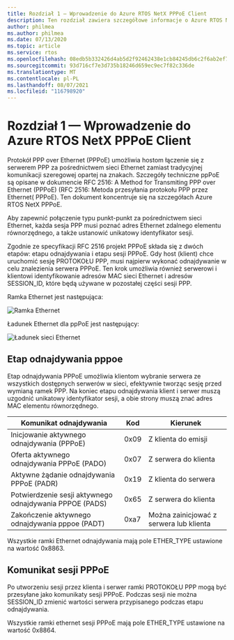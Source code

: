 ```yaml
---
title: Rozdział 1 — Wprowadzenie do Azure RTOS NetX PPPoE Client
description: Ten rozdział zawiera szczegółowe informacje o Azure RTOS NetX PPPoE.
author: philmea
ms.author: philmea
ms.date: 07/13/2020
ms.topic: article
ms.service: rtos
ms.openlocfilehash: 08edb5b332426d4ab5d2f92462438e1cb84245db6c2f6ab2ef72f28eab8a313f
ms.sourcegitcommit: 93d716cf7e3d735b18246d659ec9ec7f82c336de
ms.translationtype: MT
ms.contentlocale: pl-PL
ms.lasthandoff: 08/07/2021
ms.locfileid: "116798920"
---
```

# <a name="chapter-1---introduction-to-azure-rtos-netx-pppoe-client"></a>Rozdział 1 — Wprowadzenie do Azure RTOS NetX PPPoE Client

Protokół PPP over Ethernet (PPPoE) umożliwia hostom łączenie się z serwerem PPP za pośrednictwem sieci Ethernet zamiast tradycyjnej komunikacji szeregowej opartej na znakach.  Szczegóły techniczne ppPoE są opisane w dokumencie RFC 2516: A Method for Transmiting PPP over Ethernet (PPPoE) (RFC 2516: Metoda przesyłania protokołu PPP przez Ethernet( PPPoE). Ten dokument koncentruje się na szczegółach Azure RTOS NetX PPPoE.

Aby zapewnić połączenie typu punkt-punkt za pośrednictwem sieci Ethernet, każda sesja PPP musi poznać adres Ethernet zdalnego elementu równorzędnego, a także ustanowić unikatowy identyfikator sesji.

Zgodnie ze specyfikacji RFC 2516 projekt PPPoE składa się z dwóch etapów: etapu odnajdywania i etapu sesji PPPoE. Gdy host (klient) chce uruchomić sesję PROTOKOŁU PPP, musi najpierw wykonać odnajdywanie w celu znalezienia serwera PPPoE. Ten krok umożliwia również serwerowi i klientowi identyfikowanie adresów MAC sieci Ethernet i adresów SESSION_ID, które będą używane w pozostałej części sesji PPP.

Ramka Ethernet jest następująca:

![Ramka Ethernet](media/ethernet-frame.png)

Ładunek Ethernet dla ppPoE jest następujący:

![Ładunek sieci Ethernet](media/ethernet-payload.png)

## <a name="pppoe-discovery-stage"></a>Etap odnajdywania pppoe

Etap odnajdywania PPPoE umożliwia klientom wybranie serwera ze wszystkich dostępnych serwerów w sieci, efektywnie tworząc sesję przed wymianą ramek PPP.  Na koniec etapu odnajdywania klient i serwer muszą uzgodnić unikatowy identyfikator sesji, a obie strony muszą znać adres MAC elementu równorzędnego.

| Komunikat odnajdywania | Kod | Kierunek |
| ----------------- | ---- | --------- |
| Inicjowanie aktywnego odnajdywania (PPPoE) | 0x09 | Z klienta do emisji |
| Oferta aktywnego odnajdywania PPPoE (PADO) | 0x07 | Z serwera do klienta |
| Aktywne żądanie odnajdywania PPPoE (PADR) | 0x19 | Z klienta do serwera |
| Potwierdzenie sesji aktywnego odnajdywania PPPOE (PADS) | 0x65 | Z serwera do klienta |
| Zakończenie aktywnego odnajdywania pppoe (PADT) | 0xa7 | Można zainicjować z serwera lub klienta |

Wszystkie ramki Ethernet odnajdywania mają pole ETHER_TYPE ustawione na wartość 0x8863.

## <a name="pppoe-session-message"></a>Komunikat sesji PPPoE

Po utworzeniu sesji przez klienta i serwer ramki PROTOKOŁU PPP mogą być przesyłane jako komunikaty sesji PPPoE.  Podczas sesji nie można SESSION_ID zmienić wartości serwera przypisanego podczas etapu odnajdywania.

Wszystkie ramki ethernet sesji PPPoE mają pole ETHER_TYPE ustawione na wartość 0x8864.
